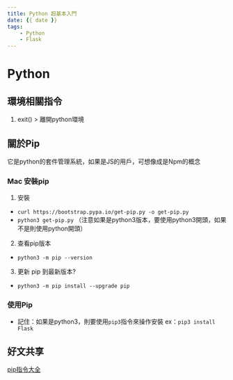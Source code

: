 ```yaml
---
title: Python 超基本入門
date: {{ date }}
tags: 
    - Python
    - Flask
---
```

# Python
## 環境相關指令
1. exit() > 離開python環境

## 關於Pip
它是python的套件管理系統，如果是JS的用戶，可想像成是Npm的概念 
### Mac 安裝pip
1. 安裝
* `curl https://bootstrap.pypa.io/get-pip.py -o get-pip.py`
* `python3 get-pip.py` 
（注意如果是python3版本，要使用python3開頭，如果不是則使用python開頭）
2. 查看pip版本
* `python3 -m pip --version`
3. 更新 pip 到最新版本?
* `python3 -m pip install --upgrade pip`

### 使用Pip
* 記住：如果是python3，則要使用`pip3`指令來操作安裝
ex：`pip3 install Flask`

## 好文共享
[pip指令大全](https://www.maxlist.xyz/2019/07/13/pip-install-python/)
